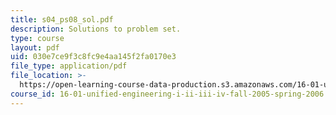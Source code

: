 ```yaml
---
title: s04_ps08_sol.pdf
description: Solutions to problem set.
type: course
layout: pdf
uid: 030e7ce9f3c8fc9e4aa145f2fa0170e3
file_type: application/pdf
file_location: >-
  https://open-learning-course-data-production.s3.amazonaws.com/16-01-unified-engineering-i-ii-iii-iv-fall-2005-spring-2006/030e7ce9f3c8fc9e4aa145f2fa0170e3_s04_ps08_sol.pdf
course_id: 16-01-unified-engineering-i-ii-iii-iv-fall-2005-spring-2006
---
```

